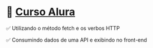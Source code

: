 # 💚 [Curso Alura](https://www.alura.com.br/curso-online-javascript-crud-assincrono)

✅ Utilizando o método fetch e os verbos HTTP

✅ Consumindo dados de uma API e exibindo no front-end
